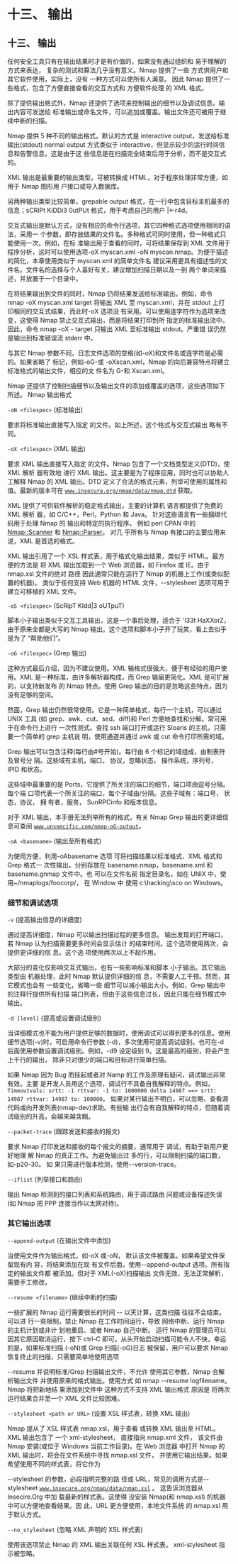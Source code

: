 # 十三、 输出

## 十三、 输出

任何安全工具只有在输出结果时才是有价值的，如果没有通过组织和 易于理解的方式来表达， 复杂的测试和算法几乎没有意义。Nmap 提供了一些 方式供用户和其它软件使用，实际上，没有 一种方式可以使所有人满意。 因此 Nmap 提供了一些格式，包含了方便直接查看的交互方式和 方便软件处理 的 XML 格式。

除了提供输出格式外，Nmap 还提供了选项来控制输出的细节以及调试信息。输出内容可发送给 标准输出或命名文件，可以追加或覆盖。输出文件还可被用于继续中断的扫描。

Nmap 提供 5 种不同的输出格式。默认的方式是 interactive output，发送给标准输出(stdout) normal output 方式类似于 interactive，但显示较少的运行时间信息和告警信息，这是由于这 些信息是在扫描完全结束后用于分析，而不是交互式的。

XML 输出是最重要的输出类型，可被转换成 HTML，对于程序处理非常方便，如用于 Nmap 图形用 户接口或导入数据库。

另两种输出类型比较简单，grepable output 格式，在一行中包含目标主机最多的信息；sCRiPt KiDDi3 0utPUt 格式，用于考虑自己的用户 |<-r4d。

交互式输出是默认方式，没有相应的命令行选项，其它四种格式选项使用相同的语法，采用一 个参数，即存放结果的文件名。多种格式可同时使用，但一种格式只能使用一次。例如，在标 准输出用于查看的同时，可将结果保存到 XML 文件用于程序分析，这时可以使用选项-oX myscan.xml -oN myscan.nmap。为便于描述的简化，本章使用类似于 myscan.xml 的简单文件名 建议采用更具有描述性的文件名。文件名的选择与个人喜好有关，建议增加扫描日期以及一到 两个单词来描述，并放置于一个目录中。

在将结果输出到文件的同时，Nmap 仍将结果发送给标准输出。例如，命令 nmap -oX myscan.xml target 将输出 XML 至 myscan.xml，并在 stdout 上打印相同的交互式结果，而此时-oX 选项没 有采用。可以使用连字符作为选项来改变，这使得 Nmap 禁止交互式输出，而是将结果打印到所 指定的标准输出流中。因此，命令 nmap -oX - target 只输出 XML 至标准输出 stdout。严重错 误仍然是输出到标准错误流 stderr 中。

与其它 Nmap 参数不同，日志文件选项的空格(如-oX)和文件名或连字符是必需的。如果省略了 标记，例如-oG-或 -oXscan.xml，Nmap 的向后兼容特点将建立 标准格式的输出文件，相应的文 件名为 G-和 Xscan.xml。

Nmap 还提供了控制扫描细节以及输出文件的添加或覆盖的选项，这些选项如下所述。 Nmap 输出格式

`-oN <filespec>` (标准输出)

要求将标准输出直接写入指定 的文件。如上所述，这个格式与交互式输出 略有不同。

`-oX <filespec>` (XML 输出)

要求 XML 输出直接写入指定 的文件。Nmap 包含了一个文档类型定义(DTD)，使 XML 解析 器有效地 进行 XML 输出。这主要是为了程序应用，同时也可以协助人工解释 Nmap 的 XML 输出。DTD 定义了合法的格式元素，列举可使用的属性和 值。最新的版本可在 [`www.insecure.org/nmap/data/nmap.dtd`](http://www.insecure.org/nmap/data/nmap.dtd) 获取。

XML 提供了可供软件解析的稳定格式输出，主要的计算机 语言都提供了免费的 XML 解析 器，如 C/C++，Perl，Python 和 Java。 针对这些语言有一些捆绑代码用于处理 Nmap 的 输出和特定的执行程序。 例如 perl CPAN 中的 [Nmap::Scanner](http://sourceforge.net/projects/nmap-scanner/) 和 [Nmap::Parser](http://www.nmapparser.com/)。 对几 乎所有与 Nmap 有接口的主要应用来说，XML 是首选的格式。

XML 输出引用了一个 XSL 样式表，用于格式化输出结果，类似于 HTML。最方便的方法是 将 XML 输出加载到一个 Web 浏览器，如 Firefox 或 IE。由于 nmap.xsl 文件的绝对 路径 因此通常只能在运行了 Nmap 的机器上工作(或类似配置的机器)。 类似于任何支持 Web 机器的 HTML 文件，--stylesheet 选项可用于建立可移植的 XML 文件。

`-oS <filespec>` (ScRipT KIdd|3 oUTpuT)

脚本小子输出类似于交互工具输出，这是一个事后处理，适合于 'l33t HaXXorZ， 由于原来全都是大写的 Nmap 输出。这个选项和脚本小子开了玩笑，看上去似乎是为了 “帮助他们”。

`-oG <filespec>` (Grep 输出)

这种方式最后介绍，因为不建议使用。XML 输格式很强大，便于有经验的用户使用。XML 是一种标准，由许多解析器构成，而 Grep 输届更简化。XML 是可扩展的，以支持新发布 的 Nmap 特点。使用 Grep 输出的目的是忽略这些特点，因为没有足够的空间。

然面，Grep 输出仍然很常使用。它是一种简单格式，每行一个主机，可以通过 UNIX 工具 (如 grep、awk、cut、sed、diff)和 Perl 方便地查找和分解。常可用于在命令行上进行 一次性测式。查找 ssh 端口打开或运行 Sloaris 的主机，只需要一个简单的 grep 主机说 明，使用通道并通过 awk 或 cut 命令打印所需的域。

Grep 输出可以包含注释(每行由#号开始)。每行由 6 个标记的域组成，由制表符及冒号分 隔。这些域有主机，端口， 协议，忽略状态， 操作系统，序列号， IPID 和状态。

这些域中最重要的是 Ports，它提供了所关注的端口的细节，端口项由逗号分隔。每个端 口项代表一个所关注的端口，每个子域由/分隔。这些子域有：端口号， 状态，协议， 拥 有者，服务， SunRPCinfo 和版本信息。

对于 XML 输出，本手册无法列举所有的格式，有关 Nmap Grep 输出的更详细信息可查阅 [`www.unspecific.com/nmap-oG-output`](http://www.unspecific.com/nmap-oG-output)。

`-oA <basename>` (输出至所有格式)

为使用方便，利用-oAbasename 选项 可将扫描结果以标准格式、XML 格式和 Grep 格式一 次性输出。分别存放在 basename.nmap，basename.xml 和 basename.gnmap 文件中。也 可以在文件名前 指定目录名，如在 UNIX 中，使用~/nmaplogs/foocorp/， 在 Window 中 使用 c:\hacking\sco on Windows。

### 细节和调试选项

`-v` (提高输出信息的详细度)

通过提高详细度，Nmap 可以输出扫描过程的更多信息。 输出发现的打开端口，若 Nmap 认为扫描需要更多时间会显示估计 的结束时间。这个选项使用两次，会提供更详细的信 息。这个选 项使用两次以上不起作用。

大部分的变化仅影响交互式输出，也有一些影响标准和脚本 小子输出。其它输出类型由 机器处理，此时 Nmap 默认提供详细的信 息，不需要人工干预。然而，其它模式也会有 一些变化，省略一些 细节可以减小输出大小。例如，Grep 输出中的注释行提供所有扫描 端口列表，但由于这些信息过长，因此只能在细节模式中输出。

`-d [level]` (提高或设置调试级别)

当详细模式也不能为用户提供足够的数据时，使用调试可以得到更多的信息。使用细节选项(-v)时，可启用命令行参数 (-d)，多次使用可提高调试级别。也可在-d 后面使用参数设置调试级别。例如，-d9 设定级别 9。这是最高的级别，将会产生上千行的输出， 除非只对很少的端口和目标进行简单扫描。

如果 Nmap 因为 Bug 而挂起或者对 Namp 的工作及原理有疑问，调试输出非常有效。主要 是开发人员用这个选项，调试行不具备自我解释的特点。例如，`Timeoutvals: srtt: -1 rttvar: -1 to: 1000000 delta 14987 ==> srtt: 14987 rttvar: 14987 to: 100000`。 如果对某行输出不明白，可以忽略、查看源代码或向开发列表(nmap-dev)求助。有些输 出行会有自我解释的特点，但随着调试级别的升高，会越来越含糊。

`--packet-trace` (跟踪发送和接收的报文)

要求 Nmap 打印发送和接收的每个报文的摘要，通常用于 调试，有助于新用户更好地理 解 Nmap 的真正工作。为避免输出过 多的行，可以限制扫描的端口数，如-p20-30。 如 果只需进行版本检测，使用--version-trace。

`--iflist` (列举接口和路由)

输出 Nmap 检测到的接口列表和系统路由，用于调试路由 问题或设备描述失误(如 Nmap 把 PPP 连接当作以太网对待)。

### 其它输出选项

`--append-output` (在输出文件中添加)

当使用文件作为输出格式，如-oX 或-oN， 默认该文件被覆盖。如果希望文件保留现有内 容，将结果添加在现 有文件后面，使用--append-output 选项。所有指 定的输出文件都 被添加。但对于 XML(-oX)扫描输出 文件无效，无法正常解析，需要手工修改。

`--resume <filename>` (继续中断的扫描)

一些扩展的 Nmap 运行需要很长的时间 -- 以天计算，这类扫描 往往不会结束。可以进 行一些限制，禁止 Nmap 在工作时间运行，导致 网络中断、运行 Nmap 的主机计划或非计 划地重启、或者 Nmap 自己中断。 运行 Nmap 的管理员可以因其它原因取消运行，按下 ctrl-C 即可。从头开始启动扫描可能令人不快，幸运的是，如果标准扫描 (-oN)或 Grep 扫描(-oG)日志 被保留，用户可以要求 Nmap 恢复终止的扫描，只需要简单地使用选项

--resume 并说明标准/Grep 扫描输出文件，不允许 使用其它参数，Nmap 会解析输出文件 并使用原来的格式输出。使用方式 如 nmap --resume logfilename。 Nmap 将把新地结 果添加到文件中 这种方式不支持 XML 输出格式 原因是 将两次运行结果合并至一个 XML 文件比较困难。

`--stylesheet <path or URL>` (设置 XSL 样式表，转换 XML 输出)

Nmap 提从了 XSL 样式表 nmap.xsl，用于查看 或转换 XML 输出至 HTML。XML 输出包含了 一个 xml-stylesheet， 直接指向 nmap.xml 文件， 该文件由 Nmap 安装(或位于 Windows 当前工作目录)。在 Web 浏览器 中打开 Nmap 的 XML 输出时，将会在文件系统中寻找 nmap.xsl 文件， 并使用它输出结果。如果希望使用不同的样式表，将它作为

--stylesheet 的参数，必段指明完整的路 径或 URL，常见的调用方式是--stylesheet [`www.insecure.org/nmap/data/nmap.xsl`](http://www.insecure.org/nmap/data/nmap.xsl) 。 这告诉浏览器从 Insecire.Org 中加 载最新的样式表。这使得 没安装 Nmap(和 nmap.xsl) 的机器中可以方便地查看结果。因 此，URL 更方便使用，本地文件系统 的 nmap.xsl 用于默认方式。

`--no_stylesheet` (忽略 XML 声明的 XSL 样式表)

使用该选项禁止 Nmap 的 XML 输出关联任何 XSL 样式表。 xml-stylesheet 指示被忽略。
